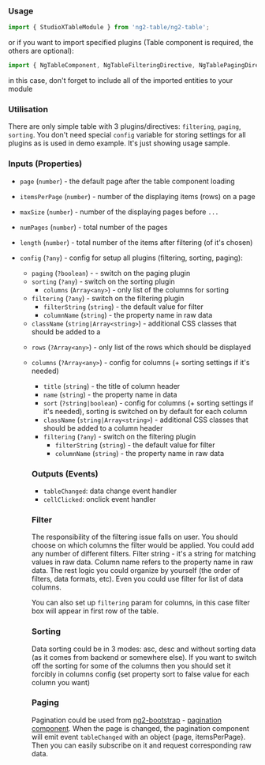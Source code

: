 ### Usage
```typescript
import { StudioXTableModule } from 'ng2-table/ng2-table';
```
or if you want to import specified plugins (Table component is required, the others are optional):
```typescript
import { NgTableComponent, NgTableFilteringDirective, NgTablePagingDirective, NgTableSortingDirective } from 'ng2-table/ng2-table';
```
in this case, don't forget to include all of the imported entities to your module

### Utilisation

There are only simple table with 3 plugins/directives: `filtering`, `paging`, `sorting`. You don't need special `config` variable for storing settings for all plugins as is used in demo example. It's just showing usage sample.

### Inputs (Properties)

- `page` (`number`) - the default page after the table component loading
- `itemsPerPage` (`number`) - number of the displaying items (rows) on a page
- `maxSize` (`number`) - number of the displaying pages before `...`
- `numPages` (`number`) - total number of the pages
- `length` (`number`) - total number of the items after filtering (of it's chosen)

- `config` (`?any`) - config for setup all plugins (filtering, sorting, paging):
  - `paging` (`?boolean`) - - switch on the paging plugin
  - `sorting` (`?any`) - switch on the sorting plugin
    - `columns` (`Array<any>`) - only list of the columns for sorting
  - `filtering` (`?any`) - switch on the filtering plugin
    - `filterString` (`string`) - the default value for filter
    - `columnName` (`string`) - the property name in raw data
  - `className` (`string|Array<string>`) - additional CSS classes that should be added to a <table>

- `rows` (`?Array<any>`) - only list of the rows which should be displayed
- `columns` (`?Array<any>`) - config for columns (+ sorting settings if it's needed)
    - `title` (`string`) - the title of column header
    - `name` (`string`) - the property name in data
    - `sort` (`?string|boolean`) - config for columns (+ sorting settings if it's needed), sorting is switched on by default for each column
    - `className` (`string|Array<string>`) - additional CSS classes that should be added to a column header
    - `filtering` (`?any`) - switch on the filtering plugin
      - `filterString` (`string`) - the default value for filter
      - `columnName` (`string`) - the property name in raw data

### Outputs (Events)

- `tableChanged`: data change event handler
- `cellClicked`: onclick event handler

### Filter

The responsibility of the filtering issue falls on user. You should choose on which columns the filter would be applied. You could add any number of different filters.
Filter string - it's a string for matching values in raw data. Column name refers to the property name in raw data. The rest logic you could organize by yourself (the order of filters, data formats, etc). Even you could use filter for list of data columns.

You can also set up `filtering` param for columns, in this case filter box will appear in first row of the table.

### Sorting

Data sorting could be in 3 modes: asc, desc and without sorting data (as it comes from backend or somewhere else). If you want to switch off the sorting for some of the columns then you should set it forcibly in columns config (set property sort to false value for each column you want)

### Paging

Pagination could be used from [ng2-bootstrap](https://github.com/valor-software/ng2-bootstrap) - [pagination component](http://valor-software.github.io/ng2-bootstrap/#pagination). When the page is changed, the pagination component will emit event `tableChanged` with an object {page, itemsPerPage}. Then you can easily subscribe on it and request corresponding raw data.
